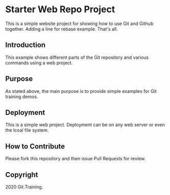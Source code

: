 # Starter Web Repo Project

This is a simple website project for showing how to use Git and Github together. Adding a line for rebase example. That's all.

## Introduction

This example shows different parts of the Git repository and various commands using a web project.

## Purpose

As stated above, the main purpose is to provide simple examples for Git training demos.

## Deployment

This is a simple web project. Deployment can be on any web server or even the lcoal file system. 

## How to Contribute
Please fork this repository and then issue Pull Requests for review.

## Copyright
2020 Git.Training.